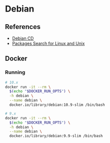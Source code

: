 # Debian

## References

- [Debian CD](https://cdimage.debian.org/debian-cd/current/amd64/iso-cd/)
- [Packages Search for Linux and Unix](https://pkgs.org/)

## Docker

### Running

```sh
# 10.x
docker run -it --rm \
  $(echo "$DOCKER_RUN_OPTS") \
  -h debian \
  --name debian \
  docker.io/library/debian:10.9-slim /bin/bash

# 9.x
docker run -it --rm \
  $(echo "$DOCKER_RUN_OPTS") \
  -h debian \
  --name debian \
  docker.io/library/debian:9.9-slim /bin/bash
```
